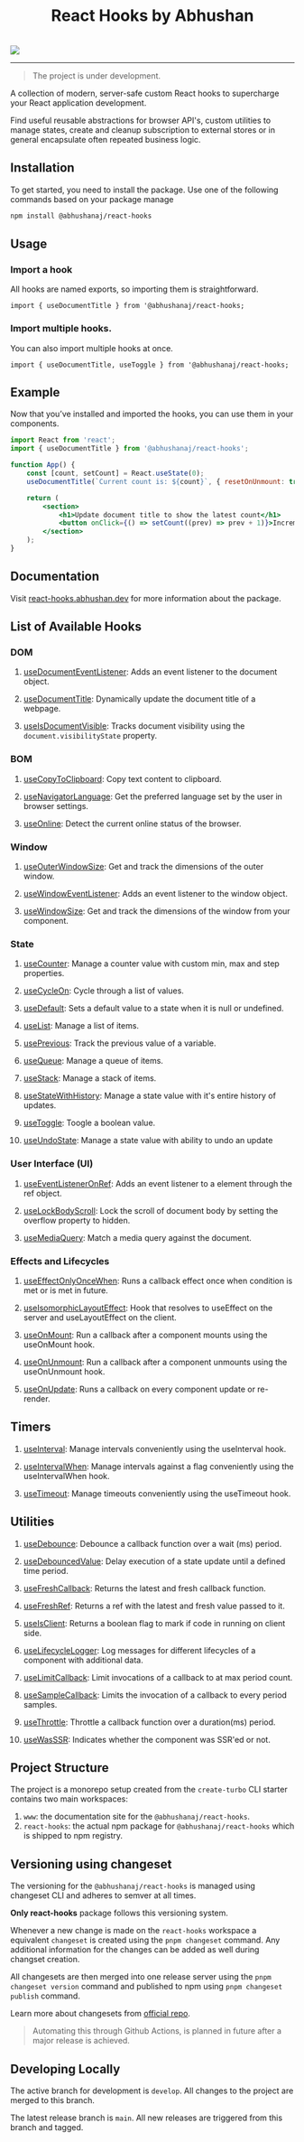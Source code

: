<h1 align="center">React Hooks by Abhushan </h1>

</br>

<img src="./react-hooks-thumbnail.png" />

</br>

---

> The project is under development.

A collection of modern, server-safe custom React hooks to supercharge your React application development.

Find useful reusable abstractions for browser API's, custom utilities to manage states, create and cleanup subscription to external stores or in general encapsulate often repeated business logic.

## Installation

To get started, you need to install the package. Use one of the following commands based on your package manage

```bash
npm install @abhushanaj/react-hooks
```

## Usage

### Import a hook

All hooks are named exports, so importing them is straightforward.

```tsx
import { useDocumentTitle } from '@abhushanaj/react-hooks;
```

### Import multiple hooks.

You can also import multiple hooks at once.

```tsx
import { useDocumentTitle, useToggle } from '@abhushanaj/react-hooks;
```

## Example

Now that you’ve installed and imported the hooks, you can use them in your components.

```jsx
import React from 'react';
import { useDocumentTitle } from '@abhushanaj/react-hooks';

function App() {
	const [count, setCount] = React.useState(0);
	useDocumentTitle(`Current count is: ${count}`, { resetOnUnmount: true });

	return (
		<section>
			<h1>Update document title to show the latest count</h1>
			<button onClick={() => setCount((prev) => prev + 1)}>Increment Count: {count}</button>
		</section>
	);
}
```

## Documentation

Visit [react-hooks.abhushan.dev](https://react-hooks.abhushan.dev/) for more information about the package.

## List of Available Hooks

### DOM

1. [useDocumentEventListener](https://react-hooks.abhushan.dev/hooks/dom/usedocumenteventlistener/): Adds an event listener to the document object.

1. [useDocumentTitle](https://react-hooks.abhushan.dev/hooks/dom/usedocumenttitle/): Dynamically update the document title of a webpage.

1. [useIsDocumentVisible](https://react-hooks.abhushan.dev/hooks/dom/useisdocumentvisible/): Tracks document visibility using the `document.visibilityState` property.

### BOM

1. [useCopyToClipboard](https://react-hooks.abhushan.dev/hooks/bom/usecopytoclipboard/): Copy text content to clipboard.

1. [useNavigatorLanguage](https://react-hooks.abhushan.dev/hooks/bom/usenavigatorlanguage/): Get the preferred language set by the user in browser settings.

1. [useOnline](https://react-hooks.abhushan.dev/hooks/bom/useonline/): Detect the current online status of the browser.

### Window

1. [useOuterWindowSize](https://react-hooks.abhushan.dev/hooks/window/useouterwindowsize/): Get and track the dimensions of the outer window.

1. [useWindowEventListener](https://react-hooks.abhushan.dev/hooks/window/usewindoweventlistener/): Adds an event listener to the window object.

1. [useWindowSize](https://react-hooks.abhushan.dev/hooks/window/usewindowsize/): Get and track the dimensions of the window from your component.

### State

1. [useCounter](https://react-hooks.abhushan.dev/hooks/state/usecounter/): Manage a counter value with custom min, max and step properties.

1. [useCycleOn](https://react-hooks.abhushan.dev/hooks/state/usecycleon/): Cycle through a list of values.

1. [useDefault](https://react-hooks.abhushan.dev/hooks/state/usedefault/): Sets a default value to a state when it is null or undefined.

1. [useList](https://react-hooks.abhushan.dev/hooks/state/uselist/): Manage a list of items.

1. [usePrevious](https://react-hooks.abhushan.dev/hooks/state/useprevious/): Track the previous value of a variable.

1. [useQueue](https://react-hooks.abhushan.dev/hooks/state/usequeue/): Manage a queue of items.

1. [useStack](https://react-hooks.abhushan.dev/hooks/state/usestack/): Manage a stack of items.

1. [useStateWithHistory](https://react-hooks.abhushan.dev/hooks/state/usestack/): Manage a state value with it's entire history of updates.

1. [useToggle](https://react-hooks.abhushan.dev/hooks/state/usetoggle/): Toogle a boolean value.

1. [useUndoState](https://react-hooks.abhushan.dev/hooks/state/usestack/): Manage a state value with ability to undo an update

### User Interface (UI)

1. [useEventListenerOnRef](https://react-hooks.abhushan.dev/hooks/ui/useeventlisteneronref/): Adds an event listener to a element through the ref object.

1. [useLockBodyScroll](https://react-hooks.abhushan.dev/hooks/ui/uselockbodyscroll/): Lock the scroll of document body by setting the overflow property to hidden.

1. [useMediaQuery](https://react-hooks.abhushan.dev/hooks/ui/usemediaquery/): Match a media query against the document.

### Effects and Lifecycles

1. [useEffectOnlyOnceWhen](https://react-hooks.abhushan.dev/hooks/effects-and-lifecycles/useeffectonlyoncewhen/): Runs a callback effect once when condition is met or is met in future.

1. [useIsomorphicLayoutEffect](https://react-hooks.abhushan.dev/hooks/effects-and-lifecycles/useisomorphiclayout/): Hook that resolves to useEffect on the server and useLayoutEffect on the client.

1. [useOnMount](https://react-hooks.abhushan.dev/hooks/effects-and-lifecycles/useonmount/): Run a callback after a component mounts using the useOnMount hook.

1. [useOnUnmount](https://react-hooks.abhushan.dev/hooks/effects-and-lifecycles/useonunmount/): Run a callback after a component unmounts using the useOnUnmount hook.

1. [useOnUpdate](https://react-hooks.abhushan.dev/hooks/effects-and-lifecycles/useonupdate/): Runs a callback on every component update or re-render.

## Timers

1. [useInterval](https://react-hooks.abhushan.dev/hooks/timers/useinterval/): Manage intervals conveniently using the useInterval hook.

1. [useIntervalWhen](https://react-hooks.abhushan.dev/hooks/timers/useintervalwhen/): Manage intervals against a flag conveniently using the useIntervalWhen hook.

1. [useTimeout](https://react-hooks.abhushan.dev/hooks/timers/usetimeout/): Manage timeouts conveniently using the useTimeout hook.

## Utilities

1. [useDebounce](https://react-hooks.abhushan.dev/hooks/utilities/usewasssr/): Debounce a callback function over a wait (ms) period.

1. [useDebouncedValue](https://react-hooks.abhushan.dev/hooks/utilities/usedebouncedvalue/): Delay execution of a state update until a defined time period.

1. [useFreshCallback](https://react-hooks.abhushan.dev/hooks/utilities/usefreshcallback/): Returns the latest and fresh callback function.

1. [useFreshRef](https://react-hooks.abhushan.dev/hooks/utilities/usefreshref/): Returns a ref with the latest and fresh value passed to it.

1. [useIsClient](https://react-hooks.abhushan.dev/hooks/utilities/useisclient/): Returns a boolean flag to mark if code in running on client side.

1. [useLifecycleLogger](https://react-hooks.abhushan.dev/hooks/utilities/uselifecyclelogger/): Log messages for different lifecycles of a component with additional data.

1. [useLimitCallback](https://react-hooks.abhushan.dev/hooks/utilities/uselimitcallback/): Limit invocations of a callback to at max period count.

1. [useSampleCallback](https://react-hooks.abhushan.dev/hooks/utilities/usesamplecallback/): Limits the invocation of a callback to every period samples.

1. [useThrottle](https://react-hooks.abhushan.dev/hooks/utilities/usewasssr/): Throttle a callback function over a duration(ms) period.

1. [useWasSSR](https://react-hooks.abhushan.dev/hooks/utilities/usewasssr/): Indicates whether the component was SSR'ed or not.

## Project Structure

The project is a monorepo setup created from the `create-turbo` CLI starter contains two main workspaces:

1. `www`: the documentation site for the `@abhushanaj/react-hooks`.
2. `react-hooks`: the actual npm package for `@abhushanaj/react-hooks` which is shipped to npm registry.

## Versioning using changeset

The versioning for the `@abhushanaj/react-hooks` is managed using changeset CLI and adheres to semver at all times.

**Only react-hooks** package follows this versioning system.

Whenever a new change is made on the `react-hooks` workspace a equivalent `changeset` is created using the `pnpm changeset` command. Any additional information for the changes can be added as well during changset creation.

All changesets are then merged into one release server using the `pnpm changeset version` command and published to npm using `pnpm changeset publish` command.

Learn more about changesets from [official repo](https://github.com/changesets/changesets).

> Automating this through Github Actions, is planned in future after a major release is achieved.

## Developing Locally

The active branch for development is `develop`. All changes to the project are merged to this branch.

The latest release branch is `main`. All new releases are triggered from this branch and tagged.
